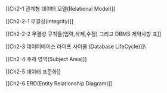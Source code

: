 
[[Ch2-1 관계형 데이터 모델(Relational Model)]]

[[Ch2-2-1 무결성(Integrity)]]

[[Ch2-2-2 무결성 규칙들(입력,삭제,수정) 그리고 DBMS 제약사항 표]]

[[Ch2-3 데이터베이스 라이프 사이클 (Database LifeCycle)]]\

[[Ch2-4 주제 영역(Subject Area)]]

[[Ch2-5 데이터 표준화]]

[[Ch2-6 ERD(Entity Relationship Diagram)]]
